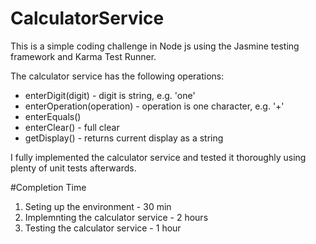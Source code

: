 # CalculatorService

This is a simple coding challenge in Node js using the Jasmine testing framework and Karma Test Runner.

The calculator service has the following operations:

- enterDigit(digit) - digit is string, e.g. 'one' 
- enterOperation(operation) - operation is one character, e.g. '+' 
- enterEquals() 
- enterClear() - full clear 
- getDisplay() - returns current display as a string

I fully implemented the calculator service and tested it thoroughly using plenty of unit tests afterwards.

#Completion Time

1. Seting up the environment - 30 min
2. Implemnting the calculator service - 2 hours 
3. Testing the calculator service - 1 hour
